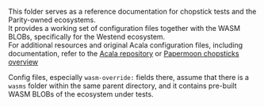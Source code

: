 This folder serves as a reference documentation for chopstick tests and the Parity-owned ecosystems.  
It provides a working set of configuration files together with the WASM BLOBs, specifically for the Westend ecosystem.  
For additional resources and original Acala configuration files, including documentation, refer to the [Acala repository](https://github.com/AcalaNetwork/chopsticks/tree/master/configs) or [Papermoon chopsticks overview](https://papermoonio.github.io/polkadot-ecosystem-docs-draft/dev-tools/chopsticks/overview/#using-a-configuration-file)

Config files, especially `wasm-override:` fields there, assume that there is a `wasms` folder within the same parent directory, and it contains pre-built WASM BLOBs of the 
ecosystem under tests.
